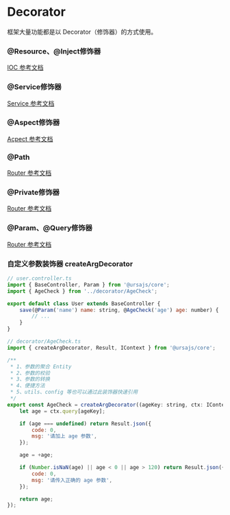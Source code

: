 # Decorator

框架大量功能都是以 Decorator（修饰器）的方式使用。

### @Resource、@Inject修饰器

[IOC 参考文档](./IOC.html#resource、-inject修饰器)

### @Service修饰器

[Service 参考文档](./IOC.html#service修饰器)

### @Aspect修饰器

[Acpect 参考文档](./AOP.html#aspect修饰器)

### @Path

[Router 参考文档](./Router.html#path修饰器)

### @Private修饰器

[Router 参考文档](./Router.html##private修饰器)

### @Param、@Query修饰器

[Router 参考文档](./Router.html##param、-query修饰器)

### 自定义参数装饰器 createArgDecorator
```js
// user.controller.ts
import { BaseController, Param } from '@ursajs/core';
import { AgeCheck } from '../decorator/AgeCheck';

export default class User extends BaseController {
    save(@Param('name') name: string, @AgeCheck('age') age: number) {
        // ...
    }
}

// decorator/AgeCheck.ts
import { createArgDecorator, Result, IContext } from '@ursajs/core';

/**
 * 1、参数的聚合 Entity
 * 2、参数的校验
 * 3、参数的转换
 * 4、便捷方法
 * 5、utils、config 等也可以通过此装饰器快速引用
 */
export const AgeCheck = createArgDecorator((ageKey: string, ctx: IContext) => {
    let age = ctx.query[ageKey];

    if (age === undefined) return Result.json({
        code: 0,
        msg: '请加上 age 参数',
    });

    age = +age;

    if (Number.isNaN(age) || age < 0 || age > 120) return Result.json({
        code: 0,
        msg: '请传入正确的 age 参数',
    });

    return age;
});
```
